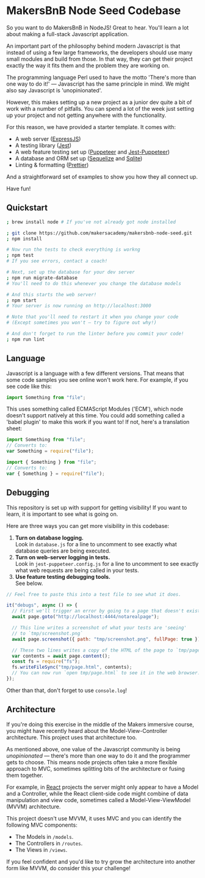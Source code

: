 # MakersBnB Node Seed Codebase

So you want to do MakersBnB in NodeJS! Great to hear. You'll learn a lot about
making a full-stack Javascript application.

An important part of the philosophy behind modern Javascript is that instead
of using a few large frameworks, the developers should use many small modules
and build from those. In that way, they can get their project exactly the way
it fits them and the problem they are working on.

The programming language Perl used to have the motto 'There's more than one way
to do it!' — Javascript has the same principle in mind. We might also say
Javascript is 'unopinionated'.

However, this makes setting up a new project as a junior dev quite a bit of work
with a number of pitfalls. You can spend a lot of the week just setting up your
project and not getting anywhere with the functionality.

For this reason, we have provided a starter template. It comes with:

- A web server ([ExpressJS](https://expressjs.com/))
- A testing library ([Jest](https://jestjs.io/))
- A web feature testing set up ([Puppeteer](https://pptr.dev/) and
  [Jest-Puppeteer](https://github.com/smooth-code/jest-puppeteer))
- A database and ORM set up ([Sequelize](https://sequelize.org/) and
  [Sqlite](https://www.sqlite.org/index.html))
- Linting & formatting ([Prettier](https://prettier.io/))

And a straightforward set of examples to show you how they all connect up.

Have fun!

## Quickstart

```bash
; brew install node # If you've not already got node installed

; git clone https://github.com/makersacademy/makersbnb-node-seed.git
; npm install

# Now run the tests to check everything is workng
; npm test
# If you see errors, contact a coach!

# Next, set up the database for your dev server
; npm run migrate-database
# You'll need to do this whenever you change the database models

# And this starts the web server!
; npm start
# Your server is now running on http://localhost:3000

# Note that you'll need to restart it when you change your code
# (Except sometimes you won't — try to figure out why!)

# And don't forget to run the linter before you commit your code!
; npm run lint
```

## Language

Javascript is a language with a few different versions. That means that some
code samples you see online won't work here. For example, if you see code like
this:

```javascript
import Something from "file";
```

This uses something called ECMAScript Modules ('ECM'), which node doesn't
support natively at this time. You could add something called a 'babel plugin'
to make this work if you want to! If not, here's a translation sheet:

```javascript
import Something from "file";
// Converts to:
var Something = require("file");

import { Something } from "file";
// Converts to:
var { Something } = require("file");
```

## Debugging

This repository is set up with support for getting visibility! If you want to
learn, it is important to see what is going on.

Here are three ways you can get more visibility in this codebase:

1. **Turn on database logging.**  
   Look in `database.js` for a line to uncomment to see exactly what database
   queries are being executed.
2. **Turn on web-server logging in tests.**  
   Look in `jest-puppeteer.config.js` for a line to uncomment to see exactly
   what web requests are being called in your tests.
3. **Use feature testing debugging tools.**  
   See below.

```javascript
// Feel free to paste this into a test file to see what it does.

it("debugs", async () => {
  // First we'll trigger an error by going to a page that doesn't exist.
  await page.goto("http://localhost:4444/notarealpage");

  // This line writes a screenshot of what your tests are 'seeing'
  // to `tmp/screenshot.png`
  await page.screenshot({ path: "tmp/screenshot.png", fullPage: true });

  // These two lines writes a copy of the HTML of the page to `tmp/page.html`
  var contents = await page.content();
  const fs = require("fs");
  fs.writeFileSync("tmp/page.html", contents);
  // You can now run `open tmp/page.html` to see it in the web browser.
});
```

Other than that, don't forget to use `console.log`!

## Architecture

If you're doing this exercise in the middle of the Makers immersive course, you
might have recently heard about the Model-View-Controller architecture. This
project uses that architecture too.

As mentioned above, one value of the Javascript community is being
_unopinionated_ — there's more than one way to do it and the programmer gets to
choose. This means node projects often take a more flexible approach to MVC,
sometimes splitting bits of the architecture or fusing them together.

For example, in [React](https://reactjs.org/) projects the server might only
appear to have a Model and a Controller, while the React client-side code might
combine of data manipulation and view code, sometimes called a
Model-View-ViewModel (MVVM) architecture.

This project doesn't use MVVM, it uses MVC and you can identify the following
MVC components:

- The Models in `/models`.
- The Controllers in `/routes`.
- The Views in `/views`.

If you feel confident and you'd like to try grow the architecture into another
form like MVVM, do consider this your challenge!
